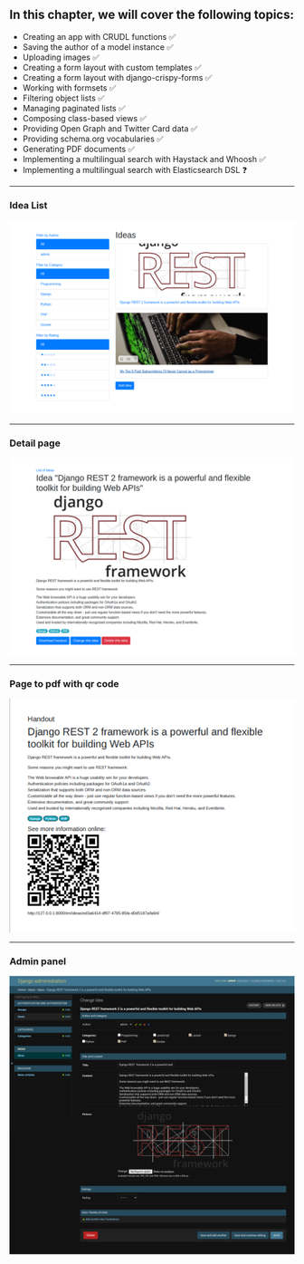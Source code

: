 ## In this chapter, we will cover the following topics:

- Creating an app with CRUDL functions ✅
- Saving the author of a model instance ✅
- Uploading images ✅
- Creating a form layout with custom templates ✅
- Creating a form layout with django-crispy-forms ✅
- Working with formsets ✅
- Filtering object lists ✅
- Managing paginated lists ✅
- Composing class-based views ✅
- Providing Open Graph and Twitter Card data ✅
- Providing schema.org vocabularies ✅
- Generating PDF documents ✅
- Implementing a multilingual search with Haystack and Whoosh ✅
- Implementing a multilingual search with Elasticsearch DSL ❓

---

### Idea List

<img src="assets/idea_list.png">

---

### Detail page

<img src="assets/detail-page.png">

---

### Page to pdf with qr code

<img src="assets/page-to-pdf-with-qr.png">

---

### Admin panel

<img src="assets/admin.png">
